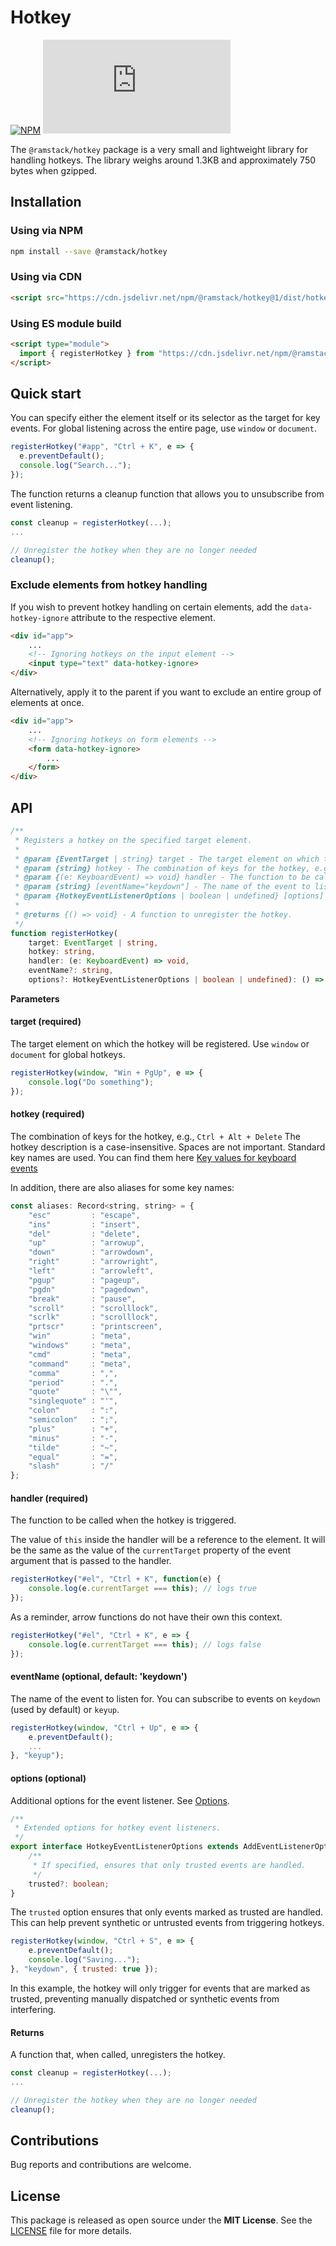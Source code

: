 # Hotkey
[![NPM](https://img.shields.io/npm/v/@ramstack/hotkey)](https://www.npmjs.com/package/@ramstack/hotkey)
[![MIT](https://img.shields.io/github/license/rameel/ramstack.hotkey.js)](https://github.com/rameel/ramstack.hotkey.js/blob/main/LICENSE)

The `@ramstack/hotkey` package is a very small and lightweight library for handling hotkeys.
The library weighs around 1.3KB and approximately 750 bytes when gzipped.

## Installation

### Using via NPM
```sh
npm install --save @ramstack/hotkey
```

### Using via CDN
```html
<script src="https://cdn.jsdelivr.net/npm/@ramstack/hotkey@1/dist/hotkey.min.js"></script>
```

### Using ES module build

```html
<script type="module">
  import { registerHotkey } from "https://cdn.jsdelivr.net/npm/@ramstack/hotkey@1/dist/hotkey.esm.min.js";
</script>
```

## Quick start
You can specify either the element itself or its selector as the target for key events.
For global listening across the entire page, use `window` or `document`.

```js
registerHotkey("#app", "Ctrl + K", e => {
  e.preventDefault();
  console.log("Search...");
});
```
The function returns a cleanup function that allows you to unsubscribe from event listening.

```js
const cleanup = registerHotkey(...);
...

// Unregister the hotkey when they are no longer needed
cleanup();
```

### Exclude elements from hotkey handling

If you wish to prevent hotkey handling on certain elements, add the `data-hotkey-ignore` attribute
to the respective element.
```html
<div id="app">
    ...
    <!-- Ignoring hotkeys on the input element -->
    <input type="text" data-hotkey-ignore>
</div>
```

Alternatively, apply it to the parent if you want to exclude
an entire group of elements at once.
```html
<div id="app">
    ...
    <!-- Ignoring hotkeys on form elements -->
    <form data-hotkey-ignore>
        ...
    </form>
</div>
```

## API

```ts
/**
 * Registers a hotkey on the specified target element.
 *
 * @param {EventTarget | string} target - The target element on which the hotkey will be registered.
 * @param {string} hotkey - The combination of keys for the hotkey, e.g., "Ctrl+Alt+Delete".
 * @param {(e: KeyboardEvent) => void} handler - The function to be called when the hotkey is triggered.
 * @param {string} [eventName="keydown"] - The name of the event to listen for (default is "keydown").
 * @param {HotkeyEventListenerOptions | boolean | undefined} [options] - Additional options for the event listener.
 *
 * @returns {() => void} - A function to unregister the hotkey.
 */
function registerHotkey(
    target: EventTarget | string,
    hotkey: string,
    handler: (e: KeyboardEvent) => void,
    eventName?: string,
    options?: HotkeyEventListenerOptions | boolean | undefined): () => void;
```
**Parameters**

#### target (required)
The target element on which the hotkey will be registered. Use `window` or `document` for global hotkeys.
```js
registerHotkey(window, "Win + PgUp", e => {
    console.log("Do something");
});
```

#### hotkey (required)
The combination of keys for the hotkey, e.g., `Ctrl + Alt + Delete`
The hotkey description is a case-insensitive. Spaces are not important. Standard key names are used.
You can find them here [Key values for keyboard events](https://developer.mozilla.org/en-US/docs/Web/API/UI_Events/Keyboard_event_key_values)

In addition, there are also aliases for some key names:

```js
const aliases: Record<string, string> = {
    "esc"         : "escape",
    "ins"         : "insert",
    "del"         : "delete",
    "up"          : "arrowup",
    "down"        : "arrowdown",
    "right"       : "arrowright",
    "left"        : "arrowleft",
    "pgup"        : "pageup",
    "pgdn"        : "pagedown",
    "break"       : "pause",
    "scroll"      : "scrolllock",
    "scrlk"       : "scrolllock",
    "prtscr"      : "printscreen",
    "win"         : "meta",
    "windows"     : "meta",
    "cmd"         : "meta",
    "command"     : "meta",
    "comma"       : ",",
    "period"      : ".",
    "quote"       : "\"",
    "singlequote" : "'",
    "colon"       : ":",
    "semicolon"   : ";",
    "plus"        : "+",
    "minus"       : "-",
    "tilde"       : "~",
    "equal"       : "=",
    "slash"       : "/"
};
```

#### handler (required)
The function to be called when the hotkey is triggered.

The value of `this` inside the handler will be a reference to the element.
It will be the same as the value of the `currentTarget` property of the event argument that is passed to the handler.

```js
registerHotkey("#el", "Ctrl + K", function(e) {
    console.log(e.currentTarget === this); // logs true
});
```
As a reminder, arrow functions do not have their own this context.
```js
registerHotkey("#el", "Ctrl + K", e => {
    console.log(e.currentTarget === this); // logs false
});
```

#### eventName (optional, default: 'keydown')
The name of the event to listen for.
You can subscribe to events on `keydown` (used by default) or `keyup`.

```js
registerHotkey(window, "Ctrl + Up", e => {
    e.preventDefault();
    ...
}, "keyup");
```

#### options (optional)
Additional options for the event listener. See [Options](https://developer.mozilla.org/en-US/docs/Web/API/EventTarget/addEventListener#options).

```ts
/**
 * Extended options for hotkey event listeners.
 */
export interface HotkeyEventListenerOptions extends AddEventListenerOptions {
    /**
     * If specified, ensures that only trusted events are handled.
     */
    trusted?: boolean;
}
```
The `trusted` option ensures that only events marked as trusted are handled.
This can help prevent synthetic or untrusted events from triggering hotkeys.

```js
registerHotkey(window, "Ctrl + S", e => {
    e.preventDefault();
    console.log("Saving...");
}, "keydown", { trusted: true });
```
In this example, the hotkey will only trigger for events that are marked as trusted, preventing manually dispatched or synthetic events from interfering.

#### Returns
A function that, when called, unregisters the hotkey.

```js
const cleanup = registerHotkey(...);
...

// Unregister the hotkey when they are no longer needed
cleanup();
```

## Contributions
Bug reports and contributions are welcome.

## License
This package is released as open source under the **MIT License**.
See the [LICENSE](https://github.com/rameel/ramstack.hotkey.js/blob/main/LICENSE) file for more details.
